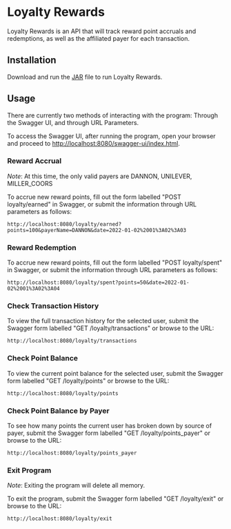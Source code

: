 # Loyalty Rewards
Loyalty Rewards is an API that will track reward point accruals and redemptions, as well as the affiliated payer for each transaction.

## Installation
Download and run the  [JAR](https://github.com/JaredBears/Loyalty-Rewards/releases) file to run Loyalty Rewards.

## Usage
There are currently two methods of interacting with the program: Through the Swagger UI, and through URL Parameters.

To access the Swagger UI, after running the program, open your browser and proceed to [http://localhost:8080/swagger-ui/index.html](http://localhost:8080/swagger-ui/index.html).

### Reward Accrual
*Note*: At this time, the only valid payers are DANNON, UNILEVER, MILLER_COORS

To accrue new reward points, fill out the form labelled "POST loyalty/earned" in Swagger, or submit the information through URL parameters as follows:
```
http://localhost:8080/loyalty/earned?points=100&payerName=DANNON&date=2022-01-02%2001%3A02%3A03
```

### Reward Redemption
To accrue new reward points, fill out the form labelled "POST loyalty/spent" in Swagger, or submit the information through URL parameters as follows:
```
http://localhost:8080/loyalty/spent?points=50&date=2022-01-02%2001%3A02%3A04
```

### Check Transaction History
To view the full transaction history for the selected user, submit the Swagger form labelled "GET /loyalty/transactions" or browse to the URL:
```
http://localhost:8080/loyalty/transactions
```

### Check Point Balance
To view the current point balance for the selected user, submit the Swagger form labelled "GET /loyalty/points" or browse to the URL:
```
http://localhost:8080/loyalty/points
```

### Check Point Balance by Payer
To see how many points the current user has broken down by source of payer, submit the Swagger form labelled "GET /loyalty/points_payer" or browse to the URL:
```
http://localhost:8080/loyalty/points_payer
```

### Exit Program
*Note*: Exiting the program will delete all memory.

To exit the program, submit the Swagger form labelled "GET /loyalty/exit" or browse to the URL:
```
http://localhost:8080/loyalty/exit
```
